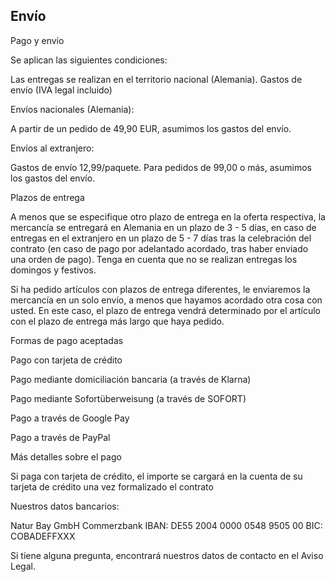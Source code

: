 ## Envío

Pago y envío

Se aplican las siguientes condiciones:

Las entregas se realizan en el territorio nacional (Alemania). 
Gastos de envío (IVA legal incluido)

Envíos nacionales (Alemania): 

A partir de un pedido de 49,90 EUR, asumimos los gastos del envío.

Envíos al extranjero: 

Gastos de envío 12,99/paquete. 
Para pedidos de 99,00 o más, asumimos los gastos del envío.

Plazos de entrega 

A menos que se especifique otro plazo de entrega en la oferta respectiva, la mercancía se entregará en Alemania en un plazo de 3 - 5 días, en caso de entregas en el extranjero en un plazo de 5 - 7 días tras la celebración del contrato (en caso de pago por adelantado acordado, tras haber enviado una orden de pago). Tenga en cuenta que no se realizan entregas los domingos y festivos. 

Si ha pedido artículos con plazos de entrega diferentes, le enviaremos la mercancía en un solo envío, a menos que hayamos acordado otra cosa con usted. En este caso, el plazo de entrega vendrá determinado por el artículo con el plazo de entrega más largo que haya pedido. 

Formas de pago aceptadas 

Pago con tarjeta de crédito

Pago mediante domiciliación bancaria (a través de Klarna)

Pago mediante Sofortüberweisung (a través de SOFORT)

Pago a través de Google Pay

Pago a través de PayPal

Más detalles sobre el pago 

Si paga con tarjeta de crédito, el importe se cargará en la cuenta de su tarjeta de crédito una vez formalizado el contrato

Nuestros datos bancarios: 

Natur Bay GmbH
Commerzbank
IBAN: DE55 2004 0000 0548 9505 00 BIC: COBADEFFXXX 

Si tiene alguna pregunta, encontrará nuestros datos de contacto en el Aviso Legal.
